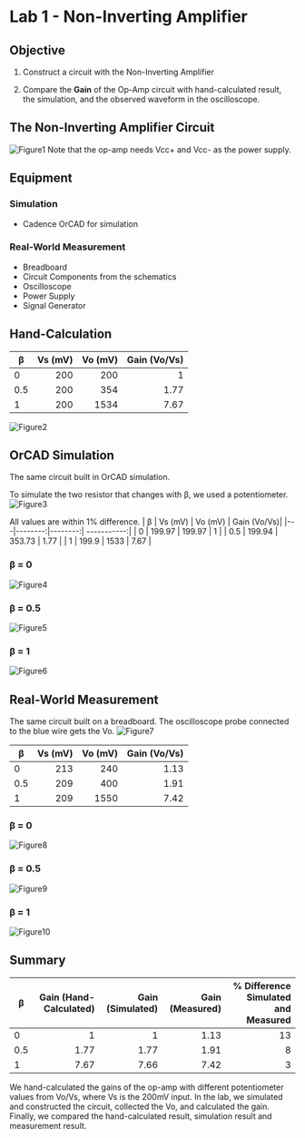 # Lab 1 - Non-Inverting Amplifier

## Objective
1. Construct a circuit with the Non-Inverting Amplifier

2. Compare the **Gain** of the Op-Amp circuit with hand-calculated result, the simulation, and the observed waveform in the oscilloscope.

## The Non-Inverting Amplifier Circuit
![Figure1](./images/Figure1.png)
Note that the op-amp needs Vcc+ and Vcc- as the power supply.

## Equipment
### Simulation
* Cadence OrCAD for simulation
### Real-World Measurement
* Breadboard
* Circuit Components from the schematics
* Oscilloscope
* Power Supply
* Signal Generator
## Hand-Calculation

| β | Vs (mV) | Vo (mV) | Gain (Vo/Vs)|
|---|--------:|--------:| -----------:|
| 0 | 200 | 200 | 1 |
| 0.5 | 200 | 354 | 1.77 |
| 1 | 200 | 1534 | 7.67 |

![Figure2](./images/Figure2.png)

## OrCAD Simulation
The same circuit built in OrCAD simulation.

To simulate the two resistor that changes with β, we used a potentiometer.
![Figure3](./images/Figure3.png)

All values are within 1% difference.
| β | Vs (mV) | Vo (mV) | Gain (Vo/Vs)|
|---|--------:|--------:| -----------:|
| 0 | 199.97 | 199.97 | 1 |
| 0.5 | 199.94 | 353.73 | 1.77 |
| 1 | 199.9 | 1533 | 7.67 |

### β = 0
![Figure4](./images/Figure4.png)
### β = 0.5
![Figure5](./images/Figure5.png)
### β = 1
![Figure6](./images/Figure6.png)

## Real-World Measurement
The same circuit built on a breadboard. The oscilloscope probe connected to the blue wire gets the Vo.
![Figure7](./images/Figure7.png)

| β | Vs (mV) | Vo (mV) | Gain (Vo/Vs)|
|---|--------:|--------:| -----------:|
| 0 | 213 | 240 | 1.13 |
| 0.5 | 209 | 400 | 1.91 |
| 1 | 209 | 1550 | 7.42 |

### β = 0
![Figure8](./images/Figure8.png)
### β = 0.5
![Figure9](./images/Figure9.png)
### β = 1
![Figure10](./images/Figure10.png)

## Summary
| β | Gain (Hand-Calculated) | Gain (Simulated) | Gain (Measured)| % Difference Simulated and Measured |
|---|--------:|--------:| -----------:|  -----------:|
| 0 | 1 | 1 | 1.13 | 13 |
| 0.5 | 1.77 | 1.77 | 1.91 | 8 |
| 1 | 7.67 | 7.66 | 7.42 | 3 |

We hand-calculated the gains of the op-amp with different potentiometer values from Vo/Vs, where Vs is the 200mV input. In the lab, we simulated and constructed the circuit, collected the Vo, and calculated the gain. Finally, we compared the hand-calculated result, simulation result and measurement result. 


